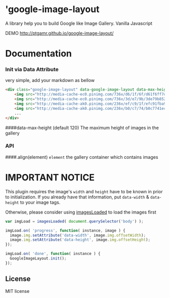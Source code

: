 'google-image-layout
===================

A library help you to build Google like Image Gallery. Vanilla Javascript

DEMO http://ptgamr.github.io/google-image-layout/


Documentation
=============

### Init via Data Attribute
very simple, add your markdown as bellow

```html
<div class="google-image-layout" data-google-image-layout data-max-height="150">
	<img src="http://media-cache-ec0.pinimg.com/736x/d6/1f/6f/d61f6ff7dc676504170e6233fc6373e6.jpg"/>
	<img src="http://media-cache-ec0.pinimg.com/736x/3d/e7/9b/3de79b852892d20cc55c51a3d5bdea95.jpg"/>
	<img src="http://media-cache-ak0.pinimg.com/236x/ef/c9/1f/efc91fba944f62dfff1f7ba8c68c354a.jpg"/>
	<img src="http://media-cache-ak0.pinimg.com/236x/b0/c7/74/b0c7741ecb01dac741423164619160ef.jpg"/>
	...
</div>
```

####data-max-height (default 120)
The maximum height of images in the gallery

### API
####.align(element)
`element` the gallery container which contains images

IMPORTANT NOTICE
================

Thís plugin requires the image's `width` and `height` have to be known in prior to initialization. If you already have that information, put `data-width` & `data-height` to your image tags.

Otherwise, please consider using [imagesLoaded](https://github.com/desandro/imagesloaded) to load the images first

```javascript
var imgLoad = imagesLoaded( document.querySelector('body') );

imgLoad.on( 'progress', function( instance, image ) {
  image.img.setAttribute('data-width', image.img.offsetWidth);
  image.img.setAttribute('data-height', image.img.offsetHeight);
});

imgLoad.on( 'done', function( instance ) {
  GoogleImageLayout.init();
});
```

## License
MIT license


